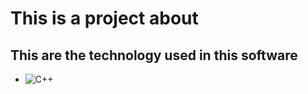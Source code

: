 # This is a project about 

## This are the technology used in this software

* ![C++](https://img.shields.io/badge/c++-%2300599C.svg?style=for-the-badge&logo=c%2B%2B&logoColor=white)
